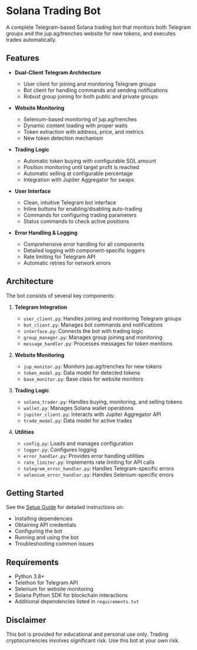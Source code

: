 # Solana Trading Bot

A complete Telegram-based Solana trading bot that monitors both Telegram groups and the jup.ag/trenches website for new tokens, and executes trades automatically.

## Features

- **Dual-Client Telegram Architecture**
  - User client for joining and monitoring Telegram groups
  - Bot client for handling commands and sending notifications
  - Robust group joining for both public and private groups

- **Website Monitoring**
  - Selenium-based monitoring of jup.ag/trenches
  - Dynamic content loading with proper waits
  - Token extraction with address, price, and metrics
  - New token detection mechanism

- **Trading Logic**
  - Automatic token buying with configurable SOL amount
  - Position monitoring until target profit is reached
  - Automatic selling at configurable percentage
  - Integration with Jupiter Aggregator for swaps

- **User Interface**
  - Clean, intuitive Telegram bot interface
  - Inline buttons for enabling/disabling auto-trading
  - Commands for configuring trading parameters
  - Status commands to check active positions

- **Error Handling & Logging**
  - Comprehensive error handling for all components
  - Detailed logging with component-specific loggers
  - Rate limiting for Telegram API
  - Automatic retries for network errors

## Architecture

The bot consists of several key components:

1. **Telegram Integration**
   - `user_client.py`: Handles joining and monitoring Telegram groups
   - `bot_client.py`: Manages bot commands and notifications
   - `interface.py`: Connects the bot with trading logic
   - `group_manager.py`: Manages group joining and monitoring
   - `message_handler.py`: Processes messages for token mentions

2. **Website Monitoring**
   - `jup_monitor.py`: Monitors jup.ag/trenches for new tokens
   - `token_model.py`: Data model for detected tokens
   - `base_monitor.py`: Base class for website monitors

3. **Trading Logic**
   - `solana_trader.py`: Handles buying, monitoring, and selling tokens
   - `wallet.py`: Manages Solana wallet operations
   - `jupiter_client.py`: Interacts with Jupiter Aggregator API
   - `trade_model.py`: Data model for active trades

4. **Utilities**
   - `config.py`: Loads and manages configuration
   - `logger.py`: Configures logging
   - `error_handler.py`: Provides error handling utilities
   - `rate_limiter.py`: Implements rate limiting for API calls
   - `telegram_error_handler.py`: Handles Telegram-specific errors
   - `selenium_error_handler.py`: Handles Selenium-specific errors

## Getting Started

See the [Setup Guide](SETUP_GUIDE.md) for detailed instructions on:
- Installing dependencies
- Obtaining API credentials
- Configuring the bot
- Running and using the bot
- Troubleshooting common issues

## Requirements

- Python 3.8+
- Telethon for Telegram API
- Selenium for website monitoring
- Solana Python SDK for blockchain interactions
- Additional dependencies listed in `requirements.txt`

## Disclaimer

This bot is provided for educational and personal use only. Trading cryptocurrencies involves significant risk. Use this bot at your own risk.
